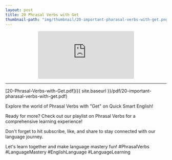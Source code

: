 ```yaml
---
layout: post
title: 20 Phrasal Verbs with Get
thumbnail-path: "img/thumbnail/20-important-pharasal-verbs-with-get.png"
---
```


<div style="text-align:center;width:100%">
<iframe
src="https://www.youtube.com/embed/ohxDku2tV_o" 
frameborder="0" 
allow="accelerometer; autoplay; encrypted-media; gyroscope; picture-in-picture" 
allowfullscreen></iframe>
</div>

<hr/>

[20-Phrasal-Verbs-with-Get.pdf]({{ site.baseurl }}/pdf/20-important-pharasal-verbs-with-get.pdf)

Explore the world of Phrasal Verbs with "Get" on Quick Smart English!

Ready for more? Check out our playlist on Phrasal Verbs for a comprehensive learning experience! 

Don't forget to hit subscribe, like, and share to stay connected with our language journey. 

Let's learn together and make language mastery fun!  #PhrasalVerbs #LanguageMastery #EnglishLanguage #LanguageLearning 